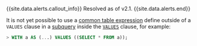 {{site.data.alerts.callout_info}}
Resolved as of v2.1.
{{site.data.alerts.end}}

It is not yet possible to use a [common table expression](common-table-expressions.html) define outside of a `VALUES` clause in a [subquery](subqueries.html) inside the [`VALUES`](selection-queries.html#values-clause) clause, for example:

~~~ sql
> WITH a AS (...) VALUES ((SELECT * FROM a));
~~~
